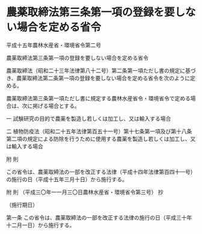 # 農薬取締法第三条第一項の登録を要しない場合を定める省令

平成十五年農林水産省・環境省令第二号

農薬取締法第三条第一項の登録を要しない場合を定める省令

農薬取締法（昭和二十三年法律第八十二号）第二条第一項ただし書の規定に基づき、農薬取締法第二条第一項の登録を要しない場合を定める省令を次のように定める。

農薬取締法第三条第一項ただし書に規定する農林水産省令・環境省令で定める場合は、次に掲げる場合とする。

一 試験研究の目的で農薬を製造し若しくは加工し、又は輸入する場合

二 植物防疫法（昭和二十五年法律第百五十一号）第十七条第一項及び第十八条第二項の規定による防除を行うために使用する農薬を製造し若しくは加工し、又は輸入する場合

附 則

この省令は、農薬取締法の一部を改正する法律（平成十四年法律第百四十一号）の施行の日（平成十五年三月十日）から施行する。

附 則 （平成三〇年一一月三〇日農林水産省・環境省令第三号） 抄

（施行期日）

第一条 この省令は、農薬取締法の一部を改正する法律の施行の日（平成三十年十二月一日）から施行する。
